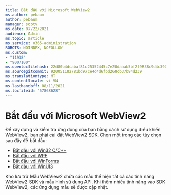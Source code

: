 ```yaml
---
title: Bắt đầu với Microsoft WebView2
ms.author: pebaum
author: pebaum
manager: scotv
ms.date: 07/22/2021
audience: Admin
ms.topic: article
ms.service: o365-administration
ROBOTS: NOINDEX, NOFOLLOW
ms.custom:
- "11938"
- "9007100"
ms.openlocfilehash: 22d80b4dcabaf81c25352445c7e20daaab5bf2f9838c9d4c39057bda423a2ecc
ms.sourcegitcommit: 920051182781bd97ce4d4d6fbd268cb37b84d239
ms.translationtype: MT
ms.contentlocale: vi-VN
ms.lasthandoff: 08/11/2021
ms.locfileid: "57868628"
---
```

# <a name="get-started-with-microsoft-webview2"></a>Bắt đầu với Microsoft WebView2

Để xây dựng và kiểm tra ứng dụng của bạn bằng cách sử dụng điều khiển WebView2, bạn phải cài đặt WebView2 SDK. Chọn một trong các tùy chọn sau đây để bắt đầu:

- [Bắt đầu với Win32 C/C++](https://docs.microsoft.com/microsoft-edge/webview2/get-started/win32)
- [Bắt đầu với WPF](https://docs.microsoft.com/microsoft-edge/webview2/get-started/wpf)
- [Bắt đầu với WinForms](https://docs.microsoft.com/microsoft-edge/webview2/get-started/winforms)
- [Bắt đầu với WinUI3](https://docs.microsoft.com/microsoft-edge/webview2/get-started/winui)

Kho lưu trữ Mẫu WebView2 chứa các mẫu thể hiện tất cả các tính năng WebView2 SDK và mẫu hình sử dụng API. Khi thêm nhiều tính năng vào SDK WebView2, các ứng dụng mẫu sẽ được cập nhật.


